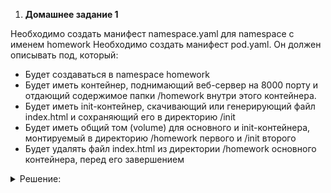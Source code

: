 
1. **Домашнее задание 1** 

Необходимо создать манифест namespace.yaml для
namespace с именем homework
Необходимо создать манифест pod.yaml. Он должен
описывать под, который:

* Будет создаваться в namespace homework
* Будет иметь контейнер, поднимающий веб-сервер на 8000 порту и отдающий содержимое папки /homework внутри этого контейнера.
* Будет иметь init-контейнер, скачивающий или генерирующий файл index.html и сохраняющий его в директорию /init
* Будет иметь общий том (volume) для основного и init-контейнера, монтируемый в директорию /homework первого и /init второго
* Будет удалять файл index.html из директории /homework основного контейнера, перед его завершением


<details>
  <summary>Решение:</summary>

Создаём манифест namespace.yaml

```
apiVersion: v1
kind: Namespace
metadata:
  name: homework
  labels:
    name: homework
```


Создаём манифест pod.yaml

```
apiVersion: v1
kind: Pod
metadata:
  namespace: homework
  name: web
  labels:
    app.kubernetes.io/name: web  
spec:

  nodeSelector:
    kubernetes.io/hostname: k8s-w001         # Указываем ноду для поднятия пода
  initContainers:
    - name: init
      image: alpine:latest
      command: ['sh', '-c', "echo '<html><center><h1>Homework01</h1></center><html>' > /init/index.html"]
      volumeMounts:
        - name: homework
          mountPath: "/init"
  containers:
    - name: web
      image: nginx:latest
      volumeMounts:
        - name: homework
          mountPath: "/homework"
        - name: default
          mountPath: "/etc/nginx/conf.d/default.conf"
      lifecycle:
        preStop:
          exec:
            command: ["/bin/sh", "-c", "rm /homework/index.html"]
      
      ports:
        - containerPort: 8000
          name: http
      
      
          
  volumes:
        - name: homework
          emptyDir: {}
        - name: default
          hostPath:
            path: /root/otus/nginx/default.conf     # Монтируемая конфигурация nginx
            type: File
			

```


Применяем:
```
kubectl apply -f namespace.yaml -f pod.yaml
```

Проверяем:
```
kubectl exec -ti web -n homework -- /bin/bash
```

![](2025-08-21_18-59.png)



</details>


